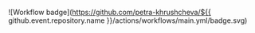 ![Workflow badge](https://github.com/petra-khrushcheva/${{ github.event.repository.name }}/actions/workflows/main.yml/badge.svg)